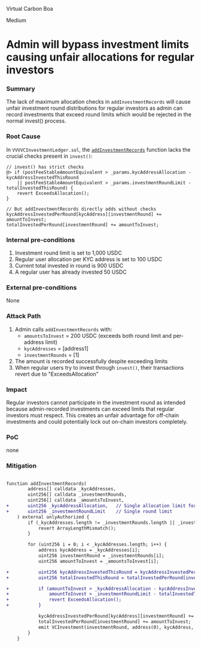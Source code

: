 Virtual Carbon Boa

Medium

# Admin will bypass investment limits causing unfair allocations for regular investors

### Summary

The lack of maximum allocation checks in `addInvestmentRecords` will cause unfair investment round distributions for regular investors as admin can record investments that exceed round limits which would be rejected in the normal invest() process.

### Root Cause

In `VVVVCInvestmentLedger.sol`, the [`addInvestmentRecords`](https://github.com/sherlock-audit/2024-11-vvv-exchange-update/blob/main/vvv-platform-smart-contracts/contracts/vc/VVVVCInvestmentLedger.sol#L256C4-L269C51) function 
 lacks the crucial checks present in `invest()`:

```solidity
// invest() has strict checks
@> if (postFeeStableAmountEquivalent > _params.kycAddressAllocation - kycAddressInvestedThisRound
    || postFeeStableAmountEquivalent > _params.investmentRoundLimit - totalInvestedThisRound) {
    revert ExceedsAllocation();
}

// But addInvestmentRecords directly adds without checks
kycAddressInvestedPerRound[kycAddress][investmentRound] += amountToInvest;
totalInvestedPerRound[investmentRound] += amountToInvest;
```

### Internal pre-conditions

1. Investment round limit is set to 1,000 USDC
2. Regular user allocation per KYC address is set to 100 USDC 
3. Current total invested in round is 900 USDC
4. A regular user has already invested 50 USDC


### External pre-conditions

None

### Attack Path

1. Admin calls `addInvestmentRecords` with:
   - `amountsToInvest` = 200 USDC (exceeds both round limit and per-address limit)
   - `kycAddresses` = [address1]
   - `investmentRounds` = [1]
2. The amount is recorded successfully despite exceeding limits
3. When regular users try to invest through `invest()`, their transactions revert due to "ExceedsAllocation"

### Impact

Regular investors cannot participate in the investment round as intended because admin-recorded investments can exceed limits that regular investors must respect. This creates an unfair advantage for off-chain investments and could potentially lock out on-chain investors completely.

### PoC

none

### Mitigation

```diff

function addInvestmentRecords(
        address[] calldata _kycAddresses,
        uint256[] calldata _investmentRounds,
        uint256[] calldata _amountsToInvest,
+       uint256 _kycAddressAllocation,   // Single allocation limit for all addresses
+       uint256 _investmentRoundLimit    // Single round limit 
    ) external onlyAuthorized {
        if (_kycAddresses.length != _investmentRounds.length || _investmentRounds.length != _amountsToInvest.length) {
            revert ArrayLengthMismatch();
        }

        for (uint256 i = 0; i < _kycAddresses.length; i++) {
            address kycAddress = _kycAddresses[i];
            uint256 investmentRound = _investmentRounds[i];
            uint256 amountToInvest = _amountsToInvest[i];

+           uint256 kycAddressInvestedThisRound = kycAddressInvestedPerRound[kycAddress][investmentRound];
+           uint256 totalInvestedThisRound = totalInvestedPerRound[investmentRound];

+           if (amountToInvest > _kycAddressAllocation - kycAddressInvestedThisRound ||
+               amountToInvest > _investmentRoundLimit - totalInvestedThisRound) {
+               revert ExceedsAllocation();
+           }

            kycAddressInvestedPerRound[kycAddress][investmentRound] += amountToInvest;
            totalInvestedPerRound[investmentRound] += amountToInvest;
            emit VCInvestment(investmentRound, address(0), kycAddress, 0, 0, 0, amountToInvest);
        }
    }
```